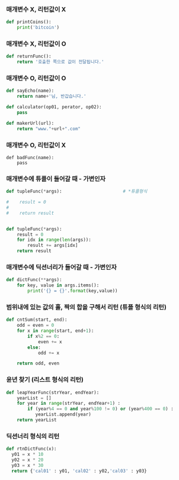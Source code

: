 
### 매개변수 X, 리턴값이 X
```python
def printCoins():
    print('bitcoin')
```
### 매개변수 X, 리턴값이 O
```python
def returnFunc():
    return '호출한 쪽으로 값이 전달됩니다.'
```
### 매개변수 O, 리턴값이 O
```python
def sayEcho(name):
    return name+'님, 반갑습니다.'

def calculator(op01, perator, op02):
    pass

def makerUrl(url):
    return "www."+url+".com"
```
### 매개변수 O, 리턴값이 X
```
def badFunc(name):
    pass
```
###  매개변수에 튜플이 들어갈 때 - 가변인자

```python
def tupleFunc(*args):                       # *튜플형식

#    result = 0
#
#    return result


def tupleFunc(*args):
    result = 0
    for idx in range(len(args)):
        result += args[idx]
    return result
```
### 매개변수에 딕션너리가 들어갈 때 - 가변인자
``` python
def dictFunc(**args):
    for key, value in args.items():
        print('{} = {}'.format(key,value))
```
### 범위내에 있는 값의 홀, 짝의 합을 구해서 리턴 (튜플 형식의 리턴)
```python
def cntSum(start, end):
    odd = even = 0
    for x in range(start, end+1):
        if x%2 == 0:
            even += x
        else:
            odd += x

    return odd, even
```
### 윤년 찾기 (리스트 형식의 리턴)
```python
def leapYearFunc(strYear, endYear):
    yearList = []
    for year in range(strYear, endYear+1) :
        if (year%4 == 0 and year%100 != 0) or (year%400 == 0) :
           yearList.append(year)
    return yearList
```
### 딕션너리 형식의 리턴

```python
def rtnDictFunc(x):
  y01 = x * 10
  y02 = x * 20
  y03 = x * 30
  return {'cal01' : y01, 'cal02' : y02,'cal03' : y03}
```